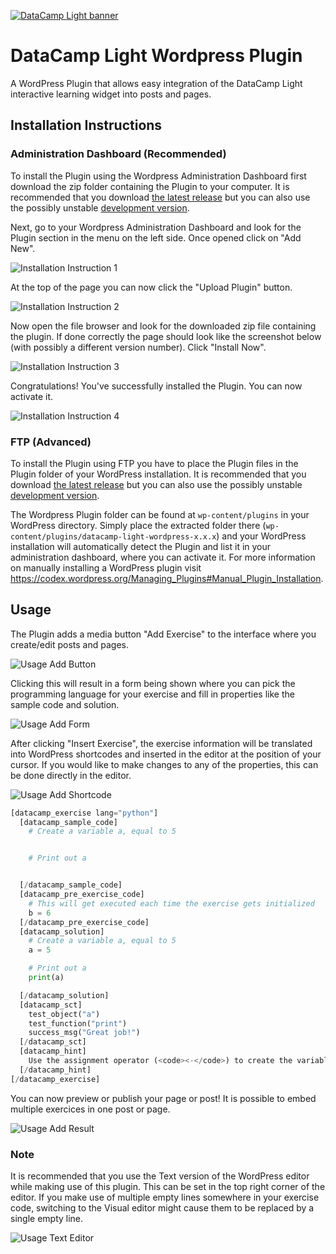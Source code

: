 [![DataCamp Light banner](http://assets.datacamp.com/img/github/datacamp-light/bannerv3.1.png "Banner")](http://assets.datacamp.com/example/standalone-two-consoles.html)

# DataCamp Light Wordpress Plugin
A WordPress Plugin that allows easy integration of the DataCamp Light interactive learning widget into posts and pages.

## Installation Instructions

### Administration Dashboard (Recommended)

To install the Plugin using the Wordpress Administration Dashboard first download the zip folder containing the Plugin to your computer. It is recommended that you download [the latest release](../../releases/latest) but you can also use the possibly unstable [development version](../../archive/master.zip).

Next, go to your Wordpress Administration Dashboard and look for the Plugin section in the menu on the left side. Once opened click on "Add New".

![Installation Instruction 1](http://assets.datacamp.com/img/github/datacamp-light-wordpress/installation_1.png "Installation Instruction 1")

At the top of the page you can now click the "Upload Plugin" button.

![Installation Instruction 2](http://assets.datacamp.com/img/github/datacamp-light-wordpress/installation_2.png "Installation Instruction 2")

Now open the file browser and look for the downloaded zip file containing the plugin. If done correctly the page should look like the screenshot below (with possibly a different version number). Click "Install Now".

![Installation Instruction 3](http://assets.datacamp.com/img/github/datacamp-light-wordpress/installation_3.png "Installation Instruction 3")

Congratulations! You've successfully installed the Plugin. You can now activate it.

![Installation Instruction 4](http://assets.datacamp.com/img/github/datacamp-light-wordpress/installation_4.png "Installation Instruction 4")

### FTP (Advanced)

To install the Plugin using FTP you have to place the Plugin files in the Plugin folder of your WordPress installation. It is recommended that you download [the latest release](../../releases/latest) but you can also use the possibly unstable [development version](../../archive/master.zip). 

The Wordpress Plugin folder can be found at `wp-content/plugins` in your WordPress directory. Simply place the extracted folder there (`wp-content/plugins/datacamp-light-wordpress-x.x.x`) and your WordPress installation will automatically detect the Plugin and list it in your administration dashboard, where you can activate it. For more information on manually installing a WordPress plugin visit https://codex.wordpress.org/Managing_Plugins#Manual_Plugin_Installation.

## Usage

The Plugin adds a media button "Add Exercise" to the interface where you create/edit posts and pages.

![Usage Add Button](http://assets.datacamp.com/img/github/datacamp-light-wordpress/usage_add_button.png "Usage Add Button")

Clicking this will result in a form being shown where you can pick the programming language for your exercise and fill in properties like the sample code and solution. 

![Usage Add Form](http://assets.datacamp.com/img/github/datacamp-light-wordpress/usage_add_form.png "Usage Add Form")

After clicking "Insert Exercise", the exercise information will be translated into WordPress shortcodes and inserted in the editor at the position of your cursor. If you would like to make changes to any of the properties, this can be done directly in the editor.

![Usage Add Shortcode](http://assets.datacamp.com/img/github/datacamp-light-wordpress/usage_add_shortcode.png "Usage Add Shortcode")

```Python
[datacamp_exercise lang="python"]
  [datacamp_sample_code]
    # Create a variable a, equal to 5


    # Print out a


  [/datacamp_sample_code]
  [datacamp_pre_exercise_code]
    # This will get executed each time the exercise gets initialized
    b = 6
  [/datacamp_pre_exercise_code]
  [datacamp_solution]
    # Create a variable a, equal to 5
    a = 5

    # Print out a
    print(a)

  [/datacamp_solution]
  [datacamp_sct]
    test_object("a")
    test_function("print")
    success_msg("Great job!")
  [/datacamp_sct]
  [datacamp_hint]
    Use the assignment operator (<code><-</code>) to create the variable <code>a</code>.
  [/datacamp_hint]
[/datacamp_exercise]
```

You can now preview or publish your page or post! It is possible to embed multiple exercices in one post or page.

![Usage Add Result](http://assets.datacamp.com/img/github/datacamp-light-wordpress/usage_add_result.png "Usage Add Result")

### Note

It is recommended that you use the Text version of the WordPress editor while making use of this plugin. This can be set in the top right corner of the editor. If you make use of multiple empty lines somewhere in your exercise code, switching to the Visual editor might cause them to be replaced by a single empty line.

![Usage Text Editor](http://assets.datacamp.com/img/github/datacamp-light-wordpress/usage_text_editor.png "Usage Text Editor")

